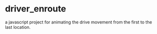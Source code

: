 # driver_enroute
a javascript project for animating the drive movement from the first to the last location. 
